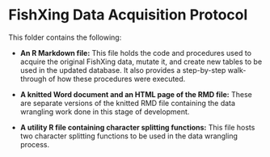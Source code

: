 # FishXing Data Acquisition Protocol

This folder contains the following:

- **An R Markdown file:** This file holds the code and procedures used to acquire the original FishXing data, mutate it, and create new tables to be used in the updated database. It also provides a step-by-step  walk-through of how these procedures were executed.

- **A knitted Word document and an HTML page of the RMD file:** These are separate versions of the knitted RMD file containing the data wrangling work done in this stage of development.

- **A utility R file containing character splitting functions:** This file hosts two character splitting functions to be used in the data wrangling process.